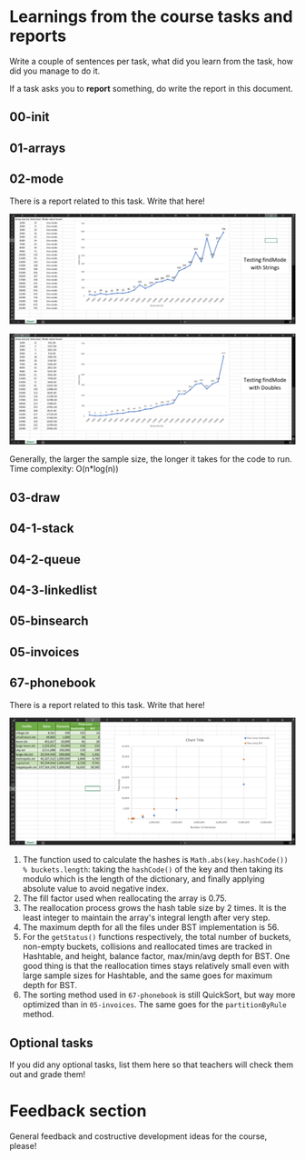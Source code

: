 # Learnings from the course tasks and reports

Write a couple of sentences per task, what did you learn from the task, how did you manage to do it.

If a task asks you to **report** something, do write the report in this document.

## 00-init

## 01-arrays

## 02-mode

There is a report related to this task. Write that here!

![Testing findMode with Strings](image.png)

![Testing findMode with Doubles](image-1.png)

Generally, the larger the sample size, the longer it takes for the code to run.
Time complexity: O(n*log(n))

## 03-draw


## 04-1-stack


## 04-2-queue


## 04-3-linkedlist


## 05-binsearch


## 05-invoices


## 67-phonebook

There is a report related to this task. Write that here!

![Comparing running times between Hashtable and BST relative to population size](67-compare.png)

1. The function used to calculate the hashes is `Math.abs(key.hashCode()) % buckets.length`: taking the `hashCode()` of the key and then taking its modulo which is the length of the dictionary, and finally applying absolute value to avoid negative index.
1. The fill factor used when reallocating the array is 0.75.
1. The reallocation process grows the hash table size by 2 times. It is the least integer to maintain the array's integral length after very step.
1. The maximum depth for all the files under BST implementation is 56.
1. For the `getStatus()` functions respectively, the total number of buckets, non-empty buckets, collisions and reallocated times are tracked in Hashtable, and height, balance factor, max/min/avg depth for BST. One good thing is that the reallocation times stays relatively small even with large sample sizes for Hashtable, and the same goes for maximum depth for BST.
1. The sorting method used in `67-phonebook` is still QuickSort, but way more optimized than in `05-invoices`. The same goes for the `partitionByRule` method.

## Optional tasks

If you did any optional tasks, list them here so that teachers will check them out and grade them!


# Feedback section

General feedback and costructive development ideas for the course, please!